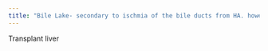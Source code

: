 ```yaml
---
title: "Bile Lake- secondary to ischmia of the bile ducts from HA. however patent duct into duodenum"
---
```

Transplant liver

